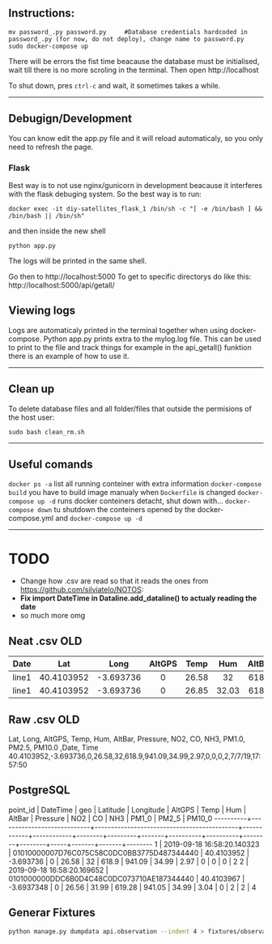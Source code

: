 ## Instructions:
 ```
 mv password_.py password.py     #Database credentials hardcoded in password_.py (for now, do not deploy), change name to password.py
 sudo docker-compose up
 ```
 There will be errors the fist time beacause the database must be initialised, wait till there is no more scroling in the terminal. Then open http://localhost
 
 
 To shut down, pres `ctrl-c` and wait, it sometimes takes a while.
 ___
## Debugign/Development
You can know edit the app.py file and it will reload automaticaly, so you only need to refresh the page. 
### Flask
Best way is to not use nginx/gunicorn in development beacause it interferes with the flask debuging system. So the best way is to run:
```
docker exec -it diy-satellites_flask_1 /bin/sh -c "[ -e /bin/bash ] && /bin/bash || /bin/sh"
```
and then inside the new shell
```
python app.py
```
The logs will be printed in the same shell.
 
Go then to http://localhost:5000
To get to specific directorys do like this: http://localhost:5000/api/getall/
## Viewing logs
Logs are automaticaly printed in the terminal together when using docker-compose. Python app.py prints extra to the mylog.log file. This can be used to print to the file and track things for example in the api_getall() funktion there is an example of how to use it.
___
## Clean up
To delete database files and all folder/files that outside the permisions of the host user:
```
sudo bash clean_rm.sh
```
___
## Useful comands 
`docker ps -a` list all running conteiner with extra information
`docker-compose build` you have to build image manualy when `Dockerfile` is changed 
`docker-compose up -d` runs docker conteiners detacht, shut down with...
`docker-compose down` tu shutdown the conteiners opened by the docker-compose.yml and `docker-compose up -d`
___
# TODO
* Change how .csv are read so that it reads the ones from https://github.com/silviatelo/NOTOS: 
* **Fix import DateTime in Dataline.add_dataline() to actualy reading the date**
* so much more omg 
## Neat .csv **OLD**
 Date  |    Lat    |    Long   | AltGPS | Temp  | Hum  |AltBar | Pressure |  NO2  |  CO  | NH3 | PM1.0 | PM2.5 | PM10.0 |  Date  |  Time    |
:-----:|:---------:|:---------:|:------:|:-----:|:----:|:-----:|:--------:|:-----:|:----:|:---:|:-----:|:-----:|:------:|:------:|:--------:|
line1  |40.4103952 | -3.693736 |   0    | 26.58 |  32  | 618.9 |  941.09  | 34.99 | 2.97 |  0  |   0   |   0   |   2    | 7/7/19 | 17:57:50 |
line1  |40.4103952 | -3.693736 |   0    | 26.85 | 32.03| 618.7 |  941.11  | 33.23 | 3.22 |  0  |   2   |   3   |   3    | 7/7/19 | 17:57:50 |

## Raw .csv **OLD**
Lat, Long, AltGPS, Temp, Hum, AltBar, Pressure, NO2, CO, NH3, PM1.0, PM2.5, PM10.0 ,Date, Time
40.4103952,-3.693736,0,26.58,32,618.9,941.09,34.99,2.97,0,0,0,2,7/7/19,17:57:50

## PostgreSQL
point_id |          DateTime          |                    geo                     |  Latitude  | Longitude  | AltGPS |  Temp   |  Hum  |  AltBar  | Pressure |  NO2   |   CO   | NH3 | PM1_0 | PM2_5 | PM10_0 
----------+----------------------------+--------------------------------------------+------------+------------+--------+---------+-------+----------+----------+--------+--------+-----+-------+-------+--------
        1 | 2019-09-18 16:58:20.140323 | 01010000007D76C075C58C0DC0BB3775D487344440 | 40.4103952 |  -3.693736 |      0 |   26.58 |    32 |    618.9 |   941.09 |  34.99 |   2.97 |   0 |     0 |     0 |      2
        2 | 2019-09-18 16:58:20.169652 | 0101000000DDC6B0D4C48C0DC073710AE187344440 | 40.4103967 | -3.6937348 |      0 |   26.56 | 31.99 |   619.28 |   941.05 |  34.99 |   3.04 |   0 |     2 |     2 |      4

## Generar Fixtures

```bash
python manage.py dumpdata api.observation --indent 4 > fixtures/observations.json
```